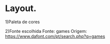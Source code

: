 # Layout.
1)Paleta de cores
 
2)Fonte escolhida
Fonte: games
Origem: https://www.dafont.com/pt/search.php?q=games

 
